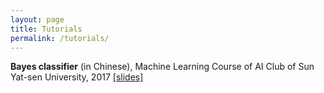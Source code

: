 ```yaml
---
layout: page
title: Tutorials
permalink: /tutorials/
---
```




**Bayes classifier** (in Chinese), Machine Learning Course of AI Club of Sun Yat-sen University, 2017 [[slides]](/tutorials/贝叶斯分类器_余伟浩.pdf)
